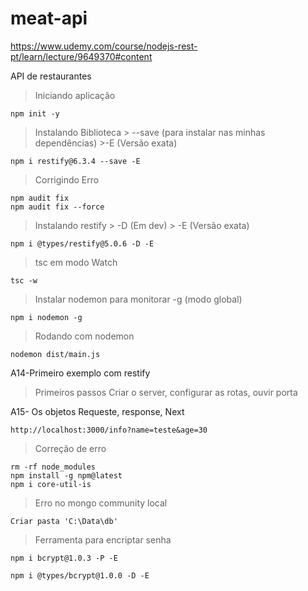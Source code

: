 # meat-api
https://www.udemy.com/course/nodejs-rest-pt/learn/lecture/9649370#content

API de restaurantes

>Iniciando aplicação

    npm init -y 

> Instalando Biblioteca 
    > --save (para instalar nas minhas dependências)
    >-E (Versão exata)

    npm i restify@6.3.4 --save -E

> Corrigindo Erro

    npm audit fix
    npm audit fix --force

> Instalando restify
    > -D (Em dev)
    > -E (Versão exata)

    npm i @types/restify@5.0.6 -D -E

>tsc em modo Watch

    tsc -w

> Instalar nodemon para monitorar
> -g (modo global)

    npm i nodemon -g

> Rodando com nodemon

    nodemon dist/main.js

A14-Primeiro exemplo com restify

> Primeiros passos
> Criar o server, configurar as rotas, ouvir porta

A15- Os objetos Requeste, response, Next

    http://localhost:3000/info?name=teste&age=30


>Correção de erro

    rm -rf node_modules
    npm install -g npm@latest
    npm i core-util-is

> Erro no mongo community local

    Criar pasta 'C:\Data\db'

> Ferramenta para encriptar senha

    npm i bcrypt@1.0.3 -P -E

    npm i @types/bcrypt@1.0.0 -D -E